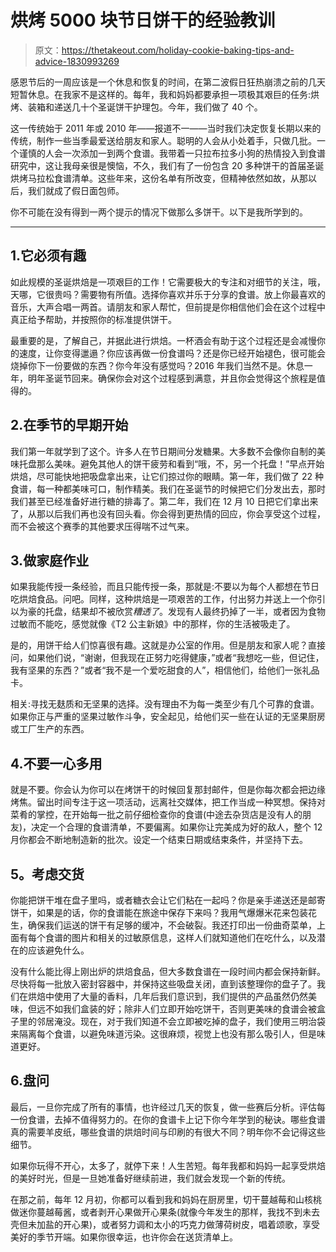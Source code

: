 # 烘烤 5000 块节日饼干的经验教训

> 原文：<https://thetakeout.com/holiday-cookie-baking-tips-and-advice-1830993269>

感恩节后的一周应该是一个休息和恢复的时间，在第二波假日狂热崩溃之前的几天短暂休息。在我家不是这样的。每年，我和妈妈都要承担一项极其艰巨的任务:烘烤、装箱和递送几十个圣诞饼干护理包。今年，我们做了 40 个。



这一传统始于 2011 年或 2010 年——报道不一——当时我们决定恢复长期以来的传统，制作一些当季最爱送给朋友和家人。聪明的人会从小处着手，只做几批。一个谨慎的人会一次添加一到两个食谱。我带着一只拉布拉多小狗的热情投入到食谱研究中，这让我母亲很是懊恼，不久，我们有了一份包含 20 多种饼干的首届圣诞烘烤马拉松食谱清单。这些年来，这份名单有所改变，但精神依然如故，从那以后，我们就成了假日面包师。

你不可能在没有得到一两个提示的情况下做那么多饼干。以下是我所学到的。

* * *

## 1.它必须有趣

如此规模的圣诞烘焙是一项艰巨的工作！它需要极大的专注和对细节的关注，哦，天哪，它很贵吗？需要物有所值。选择你喜欢并乐于分享的食谱。放上你最喜欢的音乐，大声合唱一两首。请朋友和家人帮忙，但前提是你相信他们会在这个过程中真正给予帮助，并按照你的标准提供饼干。

最重要的是，了解自己，并据此进行烘焙。一杯酒会有助于这个过程还是会减慢你的速度，让你变得邋遢？你应该再做一份食谱吗？还是你已经开始褪色，很可能会烧掉你下一份要做的东西？你今年没有感觉吗？2016 年我们当然不是。休息一年，明年圣诞节回来。确保你会对这个过程感到满意，并且你会觉得这个旅程是值得的。

## 2.在季节的早期开始

我们第一年就学到了这个。许多人在节日期间分发糖果。大多数不会像你自制的美味托盘那么美味。避免其他人的饼干疲劳和看到“哦，不，另一个托盘！”早点开始烘焙，尽可能快地把吸盘拿出来，让它们掠过你的眼睛。第一年，我们做了 22 种食谱，每一种都美味可口，制作精美。我们在圣诞节的时候把它们分发出去，那时我们甚至已经准备好进行糖的排毒了。第二年，我们在 12 月 10 日把它们拿出来了，从那以后我们再也没有回头看。你会得到更热情的回应，你会享受这个过程，而不会被这个赛季的其他要求压得喘不过气来。

## 3.做家庭作业

如果我能传授一条经验，而且只能传授一条，那就是:不要以为每个人都想在节日吃烘焙食品。问吧。同样，这种烘焙是一项艰苦的工作，付出努力并送上一个你引以为豪的托盘，结果却不被欣赏*糟透了*。发现有人最终扔掉了一半，或者因为食物过敏而不能吃，感觉就像《T2 公主新娘》中的那样，你的生活被吸走了。

是的，用饼干给人们惊喜很有趣。这就是办公室的作用。但是朋友和家人呢？直接问，如果他们说，“谢谢，但我现在正努力吃得健康，”或者“我想吃一些，但记住，我有坚果的东西？”或者“我不是一个爱吃甜食的人”，相信他们，给他们一张礼品卡。

相关:寻找无麸质和无坚果的选择。没有理由不为每一类至少有几个可靠的食谱。如果你正与严重的坚果过敏作斗争，安全起见，给他们买一些在认证的无坚果厨房或工厂生产的东西。

## 4.不要一心多用

就是不要。你会认为你可以在烤饼干的时候回复那封邮件，但是你每次都会把边缘烤焦。留出时间专注于这一项活动，远离社交媒体，把工作当成一种冥想。保持对菜肴的掌控，在开始每一批之前仔细检查你的食谱(中途去杂货店是没有人的朋友)，决定一个合理的食谱清单，不要偏离。如果你让完美成为好的敌人，整个 12 月你都会不断地制造新的批次。设定一个结束日期或结束条件，并坚持下去。

## **5。考虑交货**

你能把饼干堆在盘子里吗，或者糖衣会让它们粘在一起吗？你是亲手递送还是邮寄饼干，如果是的话，你的食谱能在旅途中保存下来吗？我用气爆爆米花来包装花生，确保我们运送的饼干有足够的缓冲，不会破裂。我还打印出一份曲奇菜单，上面有每个食谱的图片和相关的过敏原信息，这样人们就知道他们在吃什么，以及潜在的应该避免什么。

没有什么能比得上刚出炉的烘焙食品，但大多数食谱在一段时间内都会保持新鲜。尽快将每一批放入密封容器中，并保持这些吸盘关闭，直到该整理你的盘子了。我们在烘焙中使用了大量的香料，几年后我们意识到，我们提供的产品虽然仍然美味，但远不如我们盒装的好；除非人们立即开始吃饼干，否则更美味的食谱会被盒子里的邻居淹没。现在，对于我们知道不会立即被吃掉的盘子，我们使用三明治袋来隔离每个食谱，以避免味道污染。这很麻烦，视觉上也没有那么吸引人，但是味道更好。

## 6.盘问

最后，一旦你完成了所有的事情，也许经过几天的恢复，做一些赛后分析。评估每一份食谱，去掉不值得努力的。在你的食谱卡上记下你今年学到的秘诀。哪些食谱真的需要羊皮纸，哪些食谱的烘焙时间与印刷的有很大不同？明年你不会记得这些细节。

如果你玩得不开心，太多了，就停下来！人生苦短。每年我都和妈妈一起享受烘焙的美好时光，但是一旦她准备好继续前进，我们就会发现一个新的传统。

在那之前，每年 12 月初，你都可以看到我和妈妈在厨房里，切干蔓越莓和山核桃做迷你蔓越莓酱，或者剥开心果做开心果条(就像今年发生的那样，我找不到未去壳但未加盐的开心果)，或者努力调和太小的巧克力做薄荷树皮，唱着颂歌，享受美好的季节开端。如果你很幸运，也许你会在送货清单上。